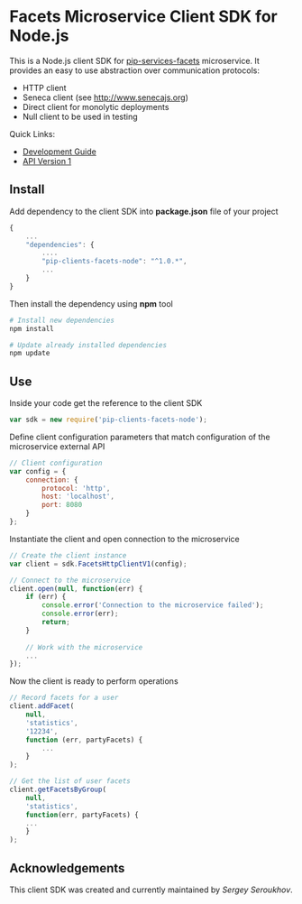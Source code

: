 # Facets Microservice Client SDK for Node.js

This is a Node.js client SDK for [pip-services-facets](https://github.com/pip-services/pip-services-facets) microservice.
It provides an easy to use abstraction over communication protocols:

* HTTP client
* Seneca client (see http://www.senecajs.org)
* Direct client for monolytic deployments
* Null client to be used in testing

<a name="links"></a> Quick Links:

* [Development Guide](doc/Development.md)
* [API Version 1](doc/NodeClientApiV1.md)

## Install

Add dependency to the client SDK into **package.json** file of your project
```javascript
{
    ...
    "dependencies": {
        ....
        "pip-clients-facets-node": "^1.0.*",
        ...
    }
}
```

Then install the dependency using **npm** tool
```bash
# Install new dependencies
npm install

# Update already installed dependencies
npm update
```

## Use

Inside your code get the reference to the client SDK
```javascript
var sdk = new require('pip-clients-facets-node');
```

Define client configuration parameters that match configuration of the microservice external API
```javascript
// Client configuration
var config = {
    connection: {
        protocol: 'http',
        host: 'localhost', 
        port: 8080
    }
};
```

Instantiate the client and open connection to the microservice
```javascript
// Create the client instance
var client = sdk.FacetsHttpClientV1(config);

// Connect to the microservice
client.open(null, function(err) {
    if (err) {
        console.error('Connection to the microservice failed');
        console.error(err);
        return;
    }
    
    // Work with the microservice
    ...
});
```

Now the client is ready to perform operations
```javascript
// Record facets for a user
client.addFacet(
    null,
    'statistics',
    '12234',
    function (err, partyFacets) {
        ...
    }
);
```

```javascript
// Get the list of user facets
client.getFacetsByGroup(
    null,
    'statistics',
    function(err, partyFacets) {
    ...    
    }
);
```    

## Acknowledgements

This client SDK was created and currently maintained by *Sergey Seroukhov*.

